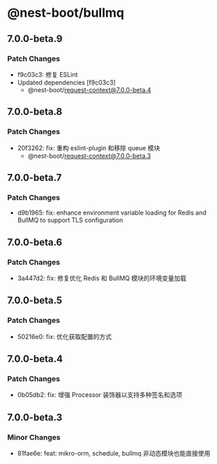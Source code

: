 # @nest-boot/bullmq

## 7.0.0-beta.9

### Patch Changes

- f9c03c3: 修复 ESLint
- Updated dependencies [f9c03c3]
  - @nest-boot/request-context@7.0.0-beta.4

## 7.0.0-beta.8

### Patch Changes

- 20f3262: fix: 重构 eslint-plugin 和移除 queue 模块
  - @nest-boot/request-context@7.0.0-beta.3

## 7.0.0-beta.7

### Patch Changes

- d9b1965: fix: enhance environment variable loading for Redis and BullMQ to support TLS configuration

## 7.0.0-beta.6

### Patch Changes

- 3a447d2: fix: 修复优化 Redis 和 BullMQ 模块的环境变量加载

## 7.0.0-beta.5

### Patch Changes

- 50216e0: fix: 优化获取配置的方式

## 7.0.0-beta.4

### Patch Changes

- 0b05db2: fix: 增强 Processor 装饰器以支持多种签名和选项

## 7.0.0-beta.3

### Minor Changes

- 81fae6e: feat: mikro-orm, schedule, bullmq 非动态模块也能直接使用

